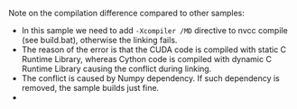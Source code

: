 Note on the compilation difference compared to other samples:

- In this sample we need to add `-Xcompiler /MD` directive to nvcc compile (see build.bat), otherwise the linking fails.
- The reason of the error is that the CUDA code is compiled with static C Runtime Library, whereas Cython code is 
compiled with dynamic C Runtime Library causing the conflict during linking.
- The conflict is caused by Numpy dependency. If such dependency is removed, the sample builds just fine.
- 